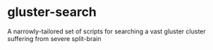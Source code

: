 # gluster-search
A narrowly-tailored set of scripts for searching a vast gluster cluster suffering from severe split-brain
